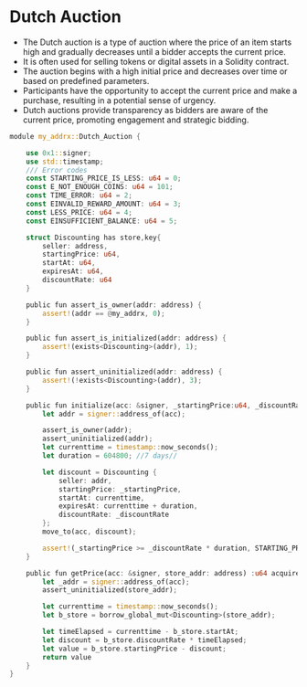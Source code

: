 # Dutch Auction

* The Dutch auction is a type of auction where the price of an item starts high and gradually decreases until a bidder accepts the current price.
* It is often used for selling tokens or digital assets in a Solidity contract.
* The auction begins with a high initial price and decreases over time or based on predefined parameters.
* Participants have the opportunity to accept the current price and make a purchase, resulting in a potential sense of urgency.
* Dutch auctions provide transparency as bidders are aware of the current price, promoting engagement and strategic bidding.

```rust
module my_addrx::Dutch_Auction { 

    use 0x1::signer;
    use std::timestamp;
    /// Error codes
    const STARTING_PRICE_IS_LESS: u64 = 0;
    const E_NOT_ENOUGH_COINS: u64 = 101;
    const TIME_ERROR: u64 = 2;
    const EINVALID_REWARD_AMOUNT: u64 = 3;
    const LESS_PRICE: u64 = 4;
    const EINSUFFICIENT_BALANCE: u64 = 5;

    struct Discounting has store,key{
        seller: address,
        startingPrice: u64,
        startAt: u64,
        expiresAt: u64,
        discountRate: u64
    }

    public fun assert_is_owner(addr: address) {
        assert!(addr == @my_addrx, 0);
    }

    public fun assert_is_initialized(addr: address) {
        assert!(exists<Discounting>(addr), 1);
    }

    public fun assert_uninitialized(addr: address) {
        assert!(!exists<Discounting>(addr), 3);
    }

    public fun initialize(acc: &signer, _startingPrice:u64, _discountRate:u64 )  {
        let addr = signer::address_of(acc);

        assert_is_owner(addr);
        assert_uninitialized(addr);
        let currenttime = timestamp::now_seconds();
        let duration = 604800; //7 days//

        let discount = Discounting {
            seller: addr,
            startingPrice: _startingPrice,
            startAt: currenttime,
            expiresAt: currenttime + duration,
            discountRate: _discountRate
        };
        move_to(acc, discount);

        assert!(_startingPrice >= _discountRate * duration, STARTING_PRICE_IS_LESS);
    }

    public fun getPrice(acc: &signer, store_addr: address) :u64 acquires Discounting {
        let _addr = signer::address_of(acc);
        assert_uninitialized(store_addr);

        let currenttime = timestamp::now_seconds();
        let b_store = borrow_global_mut<Discounting>(store_addr);

        let timeElapsed = currenttime - b_store.startAt;
        let discount = b_store.discountRate * timeElapsed;
        let value = b_store.startingPrice - discount;
        return value
    }
}
```
